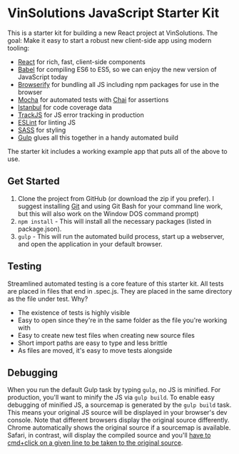 # VinSolutions JavaScript Starter Kit
This is a starter kit for building a new React project at VinSolutions. The goal: Make it easy to start a robust new client-side app using modern tooling:

* [React](https://facebook.github.io/react/) for rich, fast, client-side components  
* [Babel](http://babeljs.io) for compiling ES6 to ES5, so we can enjoy the new version of JavaScript today  
* [Browserify](http://browserify.org/) for bundling all JS including npm packages for use in the browser  
* [Mocha](http://mochajs.org) for automated tests with [Chai](http://chaijs.com/) for assertions
* [Istanbul](https://github.com/gotwarlost/istanbul) for code coverage data
* [TrackJS](http://trackjs.com) for JS error tracking in production  
* [ESLint](http://eslint.org/) for linting JS  
* [SASS](http://sass-lang.com/) for styling  
* [Gulp](http://gulpjs.com) glues all this together in a handy automated build

The starter kit includes a working example app that puts all of the above to use.

## Get Started
1. Clone the project from GitHub (or download the zip if you prefer). I suggest installing [Git](https://git-scm.com/downloads) and using Git Bash for your command line work, but this will also work on the Window DOS command prompt)
2. `npm install` - This will install all the necessary packages (listed in package.json). 
3. `gulp` - This will run the automated build process, start up a webserver, and open the application in your default browser.

## Testing
Streamlined automated testing is a core feature of this starter kit. All tests are placed in files that end in .spec.js. They are placed in the same directory as the file under test. Why?
+ The existence of tests is highly visible
+ Easy to open since they're in the same folder as the file you're working with
+ Easy to create new test files when creating new source files
+ Short import paths are easy to type and less brittle
+ As files are moved, it's easy to move tests alongside  

## Debugging
When you run the default Gulp task by typing `gulp`, no JS is minified. For production, you'll want to minify the JS via `gulp build`. To enable easy debugging of minified JS, a sourcemap is generated by the `gulp build` task. This means your original JS source will be displayed in your browser's dev console. Note that different browsers display the original source differently. Chrome automatically shows the original source if a sourcemap is available. Safari, in contrast, will display the compiled source and you'll [have to cmd+click on a given line to be taken to the original source](http://stackoverflow.com/questions/19550060/how-do-i-toggle-source-mapping-in-safari-7).


